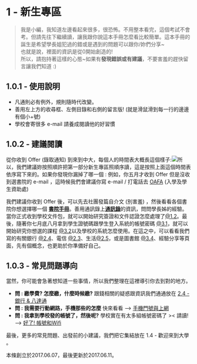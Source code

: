# 1 - 新生專區

> 我是小編，我知道左邊看起來很多，很恐怖。不用整本看完，這個考試不會考。但請先往下繼續讀，讓我跟你說這本手冊怎麼看比較簡單。這本手冊的誕生是希望學長姐犯過的錯或是遇到的問題可以跟你/妳們分享~  
> 也就是說，裡面的資訊是從0開始創造的!  
> 所以，請抱持著這樣的心態~如果有**發現錯誤或有建議**，不要害羞的趕快留言讓我們知道 :\)

## 1.0.1 - 使用說明

* 凡通則必有例外，規則隨時代改變。
* 善用左上方的收尋框、左側目錄和右側的留言版! \(就是滑鼠滑到每一行的邊邊有個小+號\)
* 學校會寄很多 e-mail 請養成閱讀他的好習慣

## 1.0.2 - 建議閱讀

從你收到 Offer \(錄取通知\) 到來到中大，每個人的時間表大概長這個樣子:![](../.gitbook/assets/timeline_.png)所以，我們建議妳按照順許把第一部分新生專區照順序讀，這是按照上面這個時間表依序寫下來的。如果你發現你漏掉了哪一個 : 例如，你五月才收到 Offer 但是沒收到選書院的 e-mail ，這時候我們會建議你寫 e-mail / 打電話去 [OAFA](https://www.oafa.cuhk.edu.hk/) \(入學及學生資助處\)

我們建議你收到 Offer 後，可以先去社團發篇自介文 \(別害羞\) ，然後看看各個書院你想選擇哪一個 [**書院手冊**](https://cuhktsa.gitbooks.io/cuhk-tsa-college/content/)。善用通訊錄上[**通訊錄**](https://www.facebook.com/groups/162461677166537/permalink/1293845780694782/)的資訊，問問學長姊的經驗。當你正式收到學校文件包，就可以開始研究簽證和文件認證怎麼處理了[@1.2](id.md)。最後，隨著你七月底八月拿到學生證號碼跟學生登入系統的帳號密碼 [@3.1](../xue-xiao-sheng-cun-yu-sheng-huo/31-hao-4e8621-zhang-hao-he-wifi.md)，就可以開始研究你想選的課程 [@3.2](../xue-xiao-sheng-cun-yu-sheng-huo/32-xuan-8ab23f.md)以及學校的系統怎麼使用。在這之中，可以看看我們寫的有關銀行 [@2.4](../xiang-gang-sheng-cun-yu-sheng-huo/2-4-yin-xing-and-ba-da-tong.md)、電信 [@2.3](../xiang-gang-sheng-cun-yu-sheng-huo/2-3-shou-ji-men-hao-yu-shang-wang.md)、生活[@2.5](../xiang-gang-sheng-cun-yu-sheng-huo/25-sheng-huo.md)，或是圖書館 [@3.4](../xue-xiao-sheng-cun-yu-sheng-huo/3-4-tu-shu-guan.md)、經驗分享等頁面，先有個概念，也更助於你準備好自己。

## 1.0.3 - 常見問題導向

當然，你可能會急著想知道一些事情，所以我們整理在這裡導引你去到對的地方。

* **問 : 繳學費? 怎麼繳，什麼時候繳?** 跟錢相關的疑惑跟資訊我們通通放在 [2.4 - 銀行 & 八達通](../xiang-gang-sheng-cun-yu-sheng-huo/2-4-yin-xing-and-ba-da-tong.md)
* **問 : 我需要行動網路，手機那些的怎麼** 快來看看 --&gt; [手機門號與上網](../xiang-gang-sheng-cun-yu-sheng-huo/2-3-shou-ji-men-hao-yu-shang-wang.md)
* **問 : 我拿到學校發的帳號了，然後呢?** 學校實在有太多組帳號密碼了 &gt;&lt; 請讀! --&gt; [好了! 帳號和Wifi](../xue-xiao-sheng-cun-yu-sheng-huo/31-hao-4e8621-zhang-hao-he-wifi.md)

最後，更多的常見問題、出發前的小建議，我們把它集結放在 1.4 - 歡迎來到大學 。

本條創立於2017.06.07，最後更新於2017.06.11。

